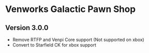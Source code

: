 # Venworks Galactic Pawn Shop

## Version 3.0.0
* Remove RTFP and Venpi Core support (Not supported on xbox)
* Convert to Starfield CK for xbox support

